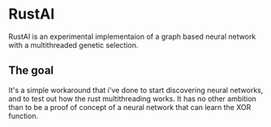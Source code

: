 # RustAI
RustAI is an experimental implementaion of a graph based neural network with a multithreaded genetic selection.

## The goal

It's a simple workaround that i've done to start discovering neural networks, and to test out how the rust multithreading works.
It has no other ambition than to be a proof of concept of a neural network that can learn the XOR function.
